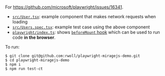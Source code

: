 For https://github.com/microsoft/playwright/issues/16341.

- [`src/User.tsx`](src/Users.spec.tsx): example component that makes network requests when loading
- [`src/Users.spec.tsx`](src/Users.spec.tsx): example test case using the above component
- [`playwright/index.ts`](playwright/index.ts): shows [`beforeMount` hook](https://playwright.dev/docs/release-notes#-component-tests-update) which can be used to run code **in the browser**.

To run:

```
$ git clone git@github.com:rwoll/playwright-miragejs-demo.git
$ cd playwright-miragejs-demo
$ npm i
$ npm run test-ct
```